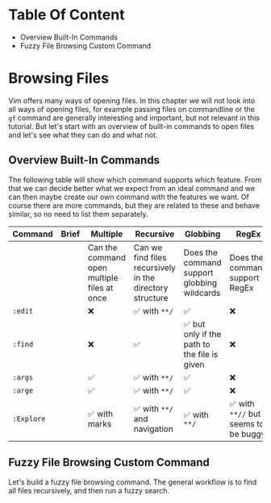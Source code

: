 # Table Of Content

- Overview Built-In Commands
- Fuzzy File Browsing Custom Command


# Browsing Files

Vim offers many ways of opening files. In this chapter we will not look into all ways of opening files, for example
passing files on commandline or the `gf` command are generally interesting and important, but not relevant in this
tutorial. But let's start with an overview of built-in commands to open files and let's see what they can do and what
not.


## Overview Built-In Commands

The following table will show which command supports which feature. From that we can decide better what we expect from
an ideal command and we can then maybe create our own command with the features we want. Of course there are more
commands, but they are related to these and behave similar, so no need to list them separately.

| Command  | Brief | Multiple      | Recursive                    | Globbing                                     | RegEx         | Fuzzy | Interactive |
|----------|-------|---------------|------------------------------|----------------------------------------------|---------------|-------|-------------|
|          |       | Can the command open multiple files at once | Can we find files recursively in the directory structure | Does the command support globbing wildcards | Does the command support RegEx | Does the command support a Fuzzy search | Does the command support an interactive file selection |
|`:edit`   |       | ❌            | ✅ with `**/`                | ✅                                           | ❌            | ❌    | ❌          |
|`:find`   |       | ❌            | ✅                           | ✅ but only if the path to the file is given | ❌            | ❌    | ❌          |
|`:args`   |       | ✅            | ✅ with `**/`                | ✅                                           | ❌            | ❌    | ❌          |
|`:arge`   |       | ✅            | ✅ with `**/`                | ✅                                           | ❌            | ❌    | ❌          |
|`:Explore`|       | ✅ with marks | ✅ with `**/` and navigation | ✅ with `**/`                                | ✅ with `**//` but seems to be buggy | ❌    | ✅ only way |


## Fuzzy File Browsing Custom Command

Let's build a fuzzy file browsing command. The general workflow is to find all files recursively, and then run a fuzzy
search.
